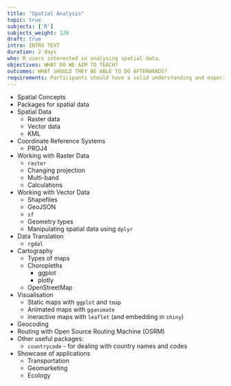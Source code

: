 ```yaml
---
title: "Spatial Analysis"
topic: true
subjects: ['R']
subjects_weight: 120
draft: true
intro: INTRO TEXT 
duration: 2 days
who: R users interested in analysing spatial data.
objectives: WHAT DO WE AIM TO TEACH?
outcomes: WHAT SHOULD THEY BE ABLE TO DO AFTERWARDS?
requirements: Participants should have a solid understanding and experience in R. They should be comfortable using the pipe `%>%` operator and with manipulating data using `dplyr` verbs. They should have some experience with basic plotting using `ggplot`.
---
```


- Spatial Concepts
- Packages for spatial data
- Spatial Data
	- Raster data
	- Vector data
	- KML
- Coordinate Reference Systems
	- PROJ4
- Working with Raster Data
	- `raster`
	- Changing projection
	- Multi-band
	- Calculations
- Working with Vector Data
	- Shapefiles
	- GeoJSON
	- `sf`
	- Geometry types
	- Manipulating spatial data using `dplyr`
- Data Translation
	- `rgdal`
- Cartography
	- Types of maps
	- Choropleths
  		- ggplot
  		- plotly
  	- OpenStreetMap
- Visualisation
	- Static maps with `ggplot` and `tmap`
	- Animated maps with `gganimate`
	- ineractive maps with `leaflet` (and embedding in `shiny`)
- Geocoding
- Routing with Open Source Routing Machine (OSRM)
- Other useful packages:
  - `countrycode` - for dealing with country names and codes
- Showcase of applications
  - Transportation
  - Geomarketing
  - Ecology
